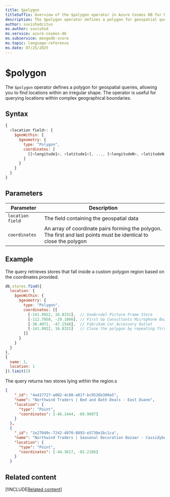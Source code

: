 ```yaml
---
title: $polygon
titleSuffix: Overview of the $polygon operator in Azure Cosmos DB for MongoDB (vCore)
description: The $polygon operator defines a polygon for geospatial queries, allowing you to find locations within an irregular shape.
author: suvishodcitus
ms.author: suvishod
ms.service: azure-cosmos-db
ms.subservice: mongodb-vcore
ms.topic: language-reference
ms.date: 07/25/2025
---
```


# $polygon

The `$polygon` operator defines a polygon for geospatial queries, allowing you to find locations within an irregular shape. The operator is useful for querying locations within complex geographical boundaries.

## Syntax

```javascript
{
  <location field>: {
    $geoWithin: {
      $geometry: {
        type: "Polygon",
        coordinates: [
          [[<longitude1>, <latitude1>], ..., [<longitudeN>, <latitudeN>], [<longitude1>, <latitude1>]]
        ]
      }
    }
  }
}
```

## Parameters

| Parameter | Description |
|-----------|-------------|
| `location field` | The field containing the geospatial data |
| `coordinates` | An array of coordinate pairs forming the polygon. The first and last points must be identical to close the polygon |

## Example

The query retrieves stores that fall inside a custom polygon region based on the coordinates provided.

```javascript
db.stores.find({
  location: {
    $geoWithin: {
      $geometry: {
        type: "Polygon",
        coordinates: [[
          [-141.9922, 16.8331],  // VanArsdel Picture Frame Store
          [-112.7858, -29.1866], // First Up Consultants Microphone Bazaar
          [-38.4071, -47.2548],  // Fabrikam Car Accessory Outlet
          [-141.9922, 16.8331]   // Close the polygon by repeating first point
        ]]
      }
    }
  }
},
{
  name: 1,
  location: 1
}).limit(2)
```

The query returns two stores lying within the region.s

```json
{
    "_id": "4a417727-a002-4c80-a01f-bc9526b300a5",
    "name": "Northwind Traders | Bed and Bath Deals - East Duane",
    "location": {
      "type": "Point",
      "coordinates": [-46.1444, -60.9697]
    }
  },
  {
    "_id": "1e27040c-7242-4970-8893-e5738e1bc1ca",
    "name": "Northwind Traders | Seasonal Decoration Bazaar - Cassidyberg",
    "location": {
      "type": "Point",
      "coordinates": [-44.3617, -81.2186]
    }
  }
```

## Related content

[!INCLUDE[Related content](../includes/related-content.md)]
